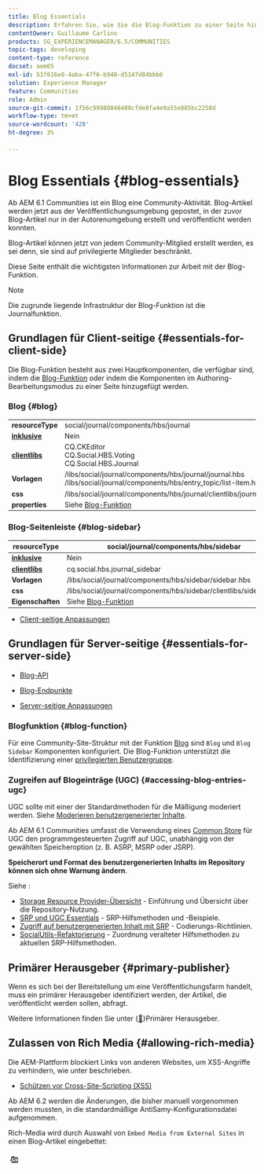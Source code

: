 ```yaml
---
title: Blog Essentials
description: Erfahren Sie, wie Sie die Blog-Funktion zu einer Seite hinzufügen, damit angemeldete Community-Mitglieder Blog-Artikel posten können.
contentOwner: Guillaume Carlino
products: SG_EXPERIENCEMANAGER/6.5/COMMUNITIES
topic-tags: developing
content-type: reference
docset: aem65
exl-id: 51f616e8-4aba-47f6-b948-d5147d84bbb6
solution: Experience Manager
feature: Communities
role: Admin
source-git-commit: 1f56c99980846400cfde8fa4e9a55e885bc2258d
workflow-type: tm+mt
source-wordcount: '428'
ht-degree: 3%

---
```


# Blog Essentials {#blog-essentials}

Ab AEM 6.1 Communities ist ein Blog eine Community-Aktivität. Blog-Artikel werden jetzt aus der Veröffentlichungsumgebung gepostet, in der zuvor Blog-Artikel nur in der Autorenumgebung erstellt und veröffentlicht werden konnten.

Blog-Artikel können jetzt von jedem Community-Mitglied erstellt werden, es sei denn, sie sind auf privilegierte Mitglieder beschränkt.

Diese Seite enthält die wichtigsten Informationen zur Arbeit mit der Blog-Funktion.

>[!NOTE]
>
>Die zugrunde liegende Infrastruktur der Blog-Funktion ist die Journalfunktion.

## Grundlagen für Client-seitige {#essentials-for-client-side}

Die Blog-Funktion besteht aus zwei Hauptkomponenten, die verfügbar sind, indem die [Blog-Funktion](/help/communities/functions.md#blog-function) oder indem die Komponenten im Authoring-Bearbeitungsmodus zu einer Seite hinzugefügt werden.

### Blog {#blog}

<table>
 <tbody>
  <tr>
   <td> <strong>resourceType</strong></td>
   <td>social/journal/components/hbs/journal</td>
  </tr>
  <tr>
   <td> <a href="/help/communities/scf.md#add-or-include-a-communities-component"><strong>inklusive</strong></a></td>
   <td>Nein</td>
  </tr>
  <tr>
   <td> <a href="/help/communities/clientlibs.md"><strong>clientlibs</strong></a></td>
   <td>CQ.CKEditor<br /> CQ.Social.HBS.Voting<br /> CQ.Social.HBS.Journal</td>
  </tr>
  <tr>
   <td> <strong>Vorlagen</strong></td>
   <td> /libs/social/journal/components/hbs/journal/journal.hbs<br /> /libs/social/journal/components/hbs/entry_topic/list-item.hbs</td>
  </tr>
  <tr>
   <td> <strong>css</strong></td>
   <td> /libs/social/journal/components/hbs/journal/clientlibs/journal.css</td>
  </tr>
  <tr>
   <td><strong> properties</strong></td>
   <td>Siehe <a href="/help/communities/blog-feature.md">Blog-Funktion</a></td>
  </tr>
 </tbody>
</table>

### Blog-Seitenleiste {#blog-sidebar}

| **resourceType** | social/journal/components/hbs/sidebar |
|---|---|
| [**inklusive**](/help/communities/scf.md#add-or-include-a-communities-component) | Nein |
| [**clientlibs**](/help/communities/clientlibs.md) | cq.social.hbs.journal_sidebar |
| **Vorlagen** | /libs/social/journal/components/hbs/sidebar/sidebar.hbs |
| **css** | /libs/social/journal/components/hbs/sidebar/clientlibs/sidebar.css |
| **Eigenschaften** | Siehe [Blog-Funktion](/help/communities/blog-feature.md) |

* [Client-seitige Anpassungen](/help/communities/client-customize.md)

## Grundlagen für Server-seitige {#essentials-for-server-side}

* [Blog-API](https://developer.adobe.com/experience-manager/reference-materials/6-5/javadoc/com/adobe/cq/social/journal/client/api/package-summary.html)

* [Blog-Endpunkte](https://developer.adobe.com/experience-manager/reference-materials/6-5/javadoc/com/adobe/cq/social/journal/client/endpoints/package-summary.html)

* [Server-seitige Anpassungen](/help/communities/server-customize.md)

### Blogfunktion {#blog-function}

Für eine Community-Site-Struktur mit der Funktion [Blog](/help/communities/functions.md#blog-function) sind `Blog` und `Blog Sidebar` Komponenten konfiguriert. Die Blog-Funktion unterstützt die Identifizierung einer [privilegierten Benutzergruppe](/help/communities/users.md#privileged-members-group).

### Zugreifen auf Blogeinträge (UGC) {#accessing-blog-entries-ugc}

UGC sollte mit einer der Standardmethoden für die Mäßigung moderiert werden.
Siehe [Moderieren benutzergenerierter Inhalte](/help/communities/moderate-ugc.md).

Ab AEM 6.1 Communities umfasst die Verwendung eines [Common Store](/help/communities/working-with-srp.md) für UGC den programmgesteuerten Zugriff auf UGC, unabhängig von der gewählten Speicheroption (z. B. ASRP, MSRP oder JSRP).

**Speicherort und Format des benutzergenerierten Inhalts im Repository können sich ohne Warnung ändern**.

Siehe :

* [Storage Resource Provider-Übersicht](/help/communities/srp.md) - Einführung und Übersicht über die Repository-Nutzung.
* [SRP und UGC Essentials](/help/communities/srp-and-ugc.md) - SRP-Hilfsmethoden und -Beispiele.
* [Zugriff auf benutzergenerierten Inhalt mit SRP](/help/communities/accessing-ugc-with-srp.md) - Codierungs-Richtlinien.
* [SocialUtils-Refaktorierung](/help/communities/socialutils.md) - Zuordnung veralteter Hilfsmethoden zu aktuellen SRP-Hilfsmethoden.

## Primärer Herausgeber {#primary-publisher}

Wenn es sich bei der Bereitstellung um eine Veröffentlichungsfarm handelt, muss ein primärer Herausgeber identifiziert werden, der Artikel, die veröffentlicht werden sollen, abfragt.

Weitere Informationen finden Sie unter {[&#128279;](/help/communities/deploy-communities.md#primary-publisher)}Primärer Herausgeber.

## Zulassen von Rich Media {#allowing-rich-media}

Die AEM-Plattform blockiert Links von anderen Websites, um XSS-Angriffe zu verhindern, wie unter beschrieben.

* [Schützen vor Cross-Site-Scripting (XSS)](/help/sites-developing/security.md#protect-against-cross-site-scripting-xss)

Ab AEM 6.2 werden die Änderungen, die bisher manuell vorgenommen werden mussten, in die standardmäßige AntiSamy-Konfigurationsdatei aufgenommen.

Rich-Media wird durch Auswahl von `Embed Media from External Sites` in einen Blog-Artikel eingebettet:

![media](assets/media-icon.png)
